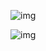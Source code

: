 ![img](https://github.com/KoJunHee/kojunhee.github.io/raw/master/img/WPG01.png)

![img](https://github.com/KoJunHee/kojunhee.github.io/raw/master/img/WPG02.png)